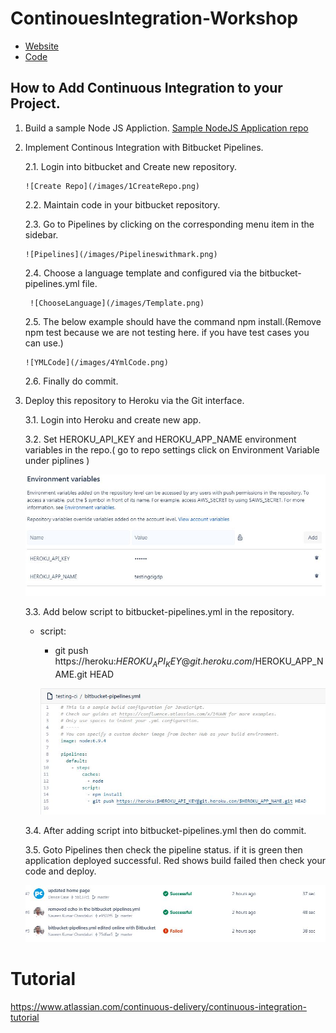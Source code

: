 # ContinouesIntegration-Workshop

* [Website](https://testingcigdp.herokuapp.com)
* [Code](https://bitbucket.org/professorcase/testing-ci)

## How to Add Continuous Integration to your Project.

1. Build a sample Node JS Appliction.
   [Sample NodeJS Application repo](https://bitbucket.org/professorcase/testing-ci)
2. Implement Continous Integration with Bitbucket Pipelines.
    
    2.1. Login into  bitbucket and Create new repository.
       
       ![Create Repo](/images/1CreateRepo.png)
       
    2.2. Maintain code in your bitbucket repository.
    
    2.3. Go to Pipelines by clicking on the corresponding menu item in the sidebar.
    
       ![Pipelines](/images/Pipelineswithmark.png)
    
    2.4. Choose a language template and configured via the bitbucket-pipelines.yml file.
        
        ![ChooseLanguage](/images/Template.png)
    
    2.5. The below example should have the command npm install.(Remove npm test because we are not testing here. if you have test cases you can use.)
    
       ![YMLCode](/images/4YmlCode.png)
    
    2.6. Finally do commit.
    
 3. Deploy this repository to Heroku via the Git interface.
    
    3.1. Login into Heroku and create new app.
    
    3.2. Set HEROKU_API_KEY and HEROKU_APP_NAME environment variables in the repo.( go to repo settings click on Environment Variable under piplines )
    
       ![YMLCode](/images/5EnvironmentVariables.png)
    
    3.3. Add below script to bitbucket-pipelines.yml in the repository.
    
    - script:
    
       - git push https://heroku:$HEROKU_API_KEY@git.heroku.com/$HEROKU_APP_NAME.git HEAD
      
       ![YMLCode](/images/7Ymlfile.png)
    
    3.4. After adding script into bitbucket-pipelines.yml then do commit.
    
    3.5. Goto Pipelines then check the pipeline status. if it is green then application deployed successful. Red shows build failed then check your code and deploy.
      
       ![final](/images/8succes.png)

# Tutorial

https://www.atlassian.com/continuous-delivery/continuous-integration-tutorial

<!-- Global site tag (gtag.js) - Google Analytics -->
<script async src="https://www.googletagmanager.com/gtag/js?id=UA-127655717-1"></script>
<script>
  window.dataLayer = window.dataLayer || [];
  function gtag(){dataLayer.push(arguments);}
  gtag('js', new Date());

  gtag('config', 'UA-127655717-1');
</script>
